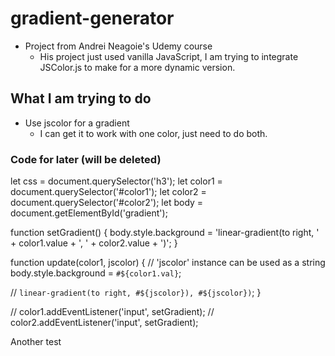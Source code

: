 # gradient-generator

- Project from Andrei Neagoie's Udemy course
  - His project just used vanilla JavaScript, I am trying to integrate JSColor.js to make for a more dynamic version.

## What I am trying to do

- Use jscolor for a gradient
  - I can get it to work with one color, just need to do both.

### Code for later (will be deleted)

let css = document.querySelector('h3');
let color1 = document.querySelector('#color1');
let color2 = document.querySelector('#color2');
let body = document.getElementById('gradient');

function setGradient() {
body.style.background =
'linear-gradient(to right, ' + color1.value + ', ' + color2.value + ')';
}

function update(color1, jscolor) {
// 'jscolor' instance can be used as a string
body.style.background = `#${color1.val}`;

// `linear-gradient(to right, #${jscolor}), #${jscolor})`;
}

// color1.addEventListener('input', setGradient);
// color2.addEventListener('input', setGradient);

Another test
